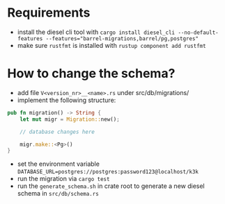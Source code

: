 # Requirements

* install the diesel cli tool with `cargo install diesel_cli --no-default-features --features="barrel-migrations,barrel/pg,postgres"`
* make sure `rustfmt` is installed with `rustup component add rustfmt`

# How to change the schema?

* add file `V<version_nr>__<name>.rs` under src/db/migrations/
* implement the following structure:

```rust
pub fn migration() -> String {
    let mut migr = Migration::new();

    // database changes here

    migr.make::<Pg>()
}
```

* set the environment variable `DATABASE_URL=postgres://postgres:password123@localhost/k3k`
* run the migration via `cargo test`
* run the `generate_schema.sh` in crate root to generate a new diesel schema in `src/db/schema.rs`
